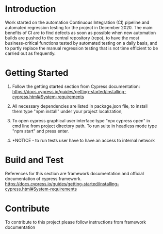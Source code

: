 # Introduction 
Work started on the automation Continuous Integration (CI) pipeline and automated regression testing for the project in December 2020. The main benefits of CI are to find defects as soon as possible when new automation builds are pushed to the central repository (repo), to have the most business-critical functions tested by automated testing on a daily basis, and to partly replace the manual regression testing that is not time efficient to be carried out as frequently. 

# Getting Started
1.	Follow the getting started section from Cypress documentation:
    https://docs.cypress.io/guides/getting-started/installing-cypress.html#System-requirements
2.	All necessary dependencies are listed in package.json file, to install them type "npm install" under your project localization,
3.  To open cypress graphical user interface type "npx cypress open" in cmd line from project directory path. To run suite in headless mode type "npm start" and press enter.

4. *NOTICE - to run tests user have to have an access to internal network

# Build and Test
References for this section are framework documentation and official documentation of cypress framework.
https://docs.cypress.io/guides/getting-started/installing-cypress.html#System-requirements

# Contribute
To contribute to this project please follow instructions from framework documentation

